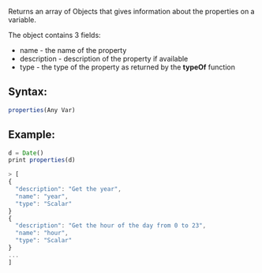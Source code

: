 Returns an array of Objects that gives information about the properties on a variable.

The object contains 3 fields:

*   name - the name of the property    
*   description - description of the property if available    
*   type - the type of the property as returned by the **typeOf** function
    

## Syntax:
```js
properties(Any Var)
```
## Example:
```js
d = Date()
print properties(d)

> [
{
  "description": "Get the year",
  "name": "year",
  "type": "Scalar"
}
{
  "description": "Get the hour of the day from 0 to 23",
  "name": "hour",
  "type": "Scalar"
}
...
]
```
